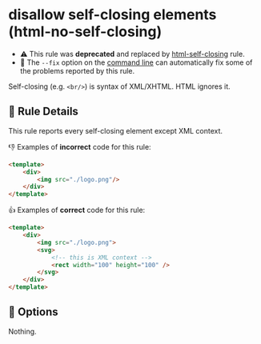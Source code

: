 # disallow self-closing elements (html-no-self-closing)

- :warning: This rule was **deprecated** and replaced by [html-self-closing](html-self-closing.md) rule.
- :wrench: The `--fix` option on the [command line](http://eslint.org/docs/user-guide/command-line-interface#fix) can automatically fix some of the problems reported by this rule.

Self-closing (e.g. `<br/>`) is syntax of XML/XHTML.
HTML ignores it.

## :book: Rule Details

This rule reports every self-closing element except XML context.

:-1: Examples of **incorrect** code for this rule:

```html
<template>
    <div>
        <img src="./logo.png"/>
    </div>
</template>
```

:+1: Examples of **correct** code for this rule:

```html
<template>
    <div>
        <img src="./logo.png">
        <svg>
            <!-- this is XML context -->
            <rect width="100" height="100" />
        </svg>
    </div>
</template>
```

## :wrench: Options

Nothing.
